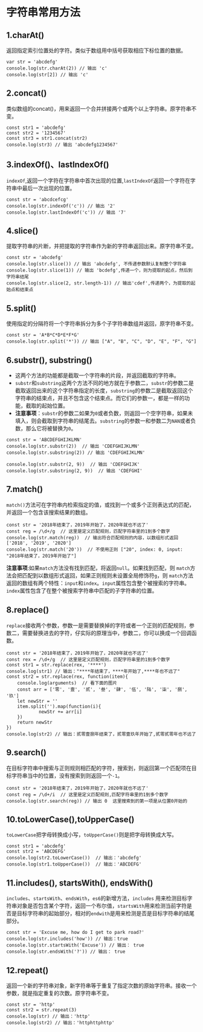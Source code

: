 # 字符串常用方法

## 1.charAt()

返回指定索引位置处的字符。类似于数组用中括号获取相应下标位置的数据。

```
var str = 'abcdefg'
console.log(str.charAt(2)) // 输出 'c' 
console.log(str[2]) // 输出 'c'
```

## 2.concat()

类似数组的concat()，用来返回一个合并拼接两个或两个以上字符串。原字符串不变。

```
const str1 = 'abcdefg'
const str2 = '1234567'
const str3 = str1.concat(str2)
console.log(str3) // 输出 'abcdefg1234567'
```

## 3.indexOf()、lastIndexOf()

`indexOf`,返回一个字符在字符串中首次出现的位置,`lastIndexOf`返回一个字符在字符串中最后一次出现的位置。

```
const str = 'abcdcefcg'
console.log(str.indexOf('c')) // 输出 '2'
console.log(str.lastIndexOf('c')) // 输出 '7'
```

## 4.slice()

提取字符串的片断，并把提取的字符串作为新的字符串返回出来。原字符串不变。

```
const str = 'abcdefg'
console.log(str.slice()) // 输出 'abcdefg', 不传递参数默认复制整个字符串
console.log(str.slice(1)) // 输出 'bcdefg',传递一个，则为提取的起点，然后到字符串结尾
console.log(str.slice(2, str.length-1)) // 输出'cdef',传递两个，为提取的起始点和结束点
```

## 5.split()

使用指定的分隔符将一个字符串拆分为多个子字符串数组并返回，原字符串不变。

```
const str = 'A*B*C*D*E*F*G'
console.log(str.split('*')) // 输出 ["A", "B", "C", "D", "E", "F", "G"]
```

## 6.substr(), substring()

- 这两个方法的功能都是截取一个字符串的片段，并返回截取的字符串。
- `substr`和`substring`这两个方法不同的地方就在于参数二，`substr`的参数二是截取返回出来的这个字符串指定的长度，`substring`的参数二是截取返回这个字符串的结束点，并且不包含这个结束点。而它们的参数一，都是一样的功能，截取的起始位置。
- **注意事项**：`substr`的参数二如果为`0`或者负数，则返回一个空字符串，如果未填入，则会截取到字符串的结尾去。`substring`的参数一和参数二为`NAN`或者负数，那么它将被替换为`0`。

```
const str = 'ABCDEFGHIJKLMN'
console.log(str.substr(2))  // 输出 'CDEFGHIJKLMN'
console.log(str.substring(2)) // 输出 'CDEFGHIJKLMN'

console.log(str.substr(2, 9))  // 输出 'CDEFGHIJK'
console.log(str.substring(2, 9))  // 输出 'CDEFGHI'
```

## 7.match()

`match()`方法可在字符串内检索指定的值，或找到一个或多个正则表达式的匹配，并返回一个包含该搜索结果的数组。

```
const str = '2018年结束了，2019年开始了，2020年就也不远了'
const reg = /\d+/g  // 这里是定义匹配规则，匹配字符串里的1到多个数字
console.log(str.match(reg))  // 输出符合匹配规则的内容，以数组形式返回 ['2018', '2019', '2020']
console.log(str.match('20'))  // 不使用正则 ["20", index: 0, input: "2018年结束了，2019年开始了"]
```

**注意事项**:如果`match`方法没有找到匹配，将返回`null`。如果找到匹配，则 `match`方法会把匹配到以数组形式返回，如果正则规则未设置全局修饰符`g`，则 `match`方法返回的数组有两个特性：`input`和`index`。`input`属性包含整个被搜索的字符串。`index`属性包含了在整个被搜索字符串中匹配的子字符串的位置。

## 8.replace()

`replace`接收两个参数，参数一是需要替换掉的字符或者一个正则的匹配规则，参数二，需要替换进去的字符，仔实际的原理当中，参数二，你可以换成一个回调函数。

```
const str = '2018年结束了，2019年开始了，2020年就也不远了'
const rex = /\d+/g  // 这里是定义匹配规则，匹配字符串里的1到多个数字
const str1 = str.replace(rex, '****') 
console.log(str1) // 输出："****年结束了，****年开始了,****年也不远了"
const str2 = str.replace(rex, function(item){
    console.log(arguments)  // 看下面的图片
    const arr = ['零', '壹', '贰', '叁', '肆', '伍', '陆', '柒', '捌', '玖']
    let newStr = ''
    item.split('').map(function(i){
            newStr += arr[i]
    })     
    return newStr       
})
console.log(str2) // 输出：贰零壹捌年结束了，贰零壹玖年开始了,贰零贰零年也不远了
```

## 9.search()

在目标字符串中搜索与正则规则相匹配的字符，搜索到，则返回第一个匹配项在目标字符串当中的位置，没有搜索到则返回一个`-1`。

```
const str = '2018年结束了，2019年开始了，2020年就也不远了'
const reg = /\d+/i  // 这里是定义匹配规则,匹配字符串里的1到多个数字
console.log(str.search(reg)) // 输出 0  这里搜索到的第一项是从位置0开始的
```

## 10.toLowerCase(),toUpperCase()

`toLowerCase`把字母转换成小写，`toUpperCase()`则是把字母转换成大写。

```
const str1 = 'abcdefg'
const str2 = 'ABCDEFG'
console.log(str2.toLowerCase())  // 输出：'abcdefg'
console.log(str1.toUpperCase())  // 输出：'ABCDEFG'
```

## 11.includes(), startsWith(), endsWith()

`includes`、`startsWith`、`endsWith`，`es6`的新增方法，`includes` 用来检测目标字符串对象是否包含某个字符，返回一个布尔值，`startsWith`用来检测当前字符是否是目标字符串的起始部分，相对的`endwith`是用来检测是否是目标字符串的结尾部分。

```
const str = 'Excuse me, how do I get to park road?'
console.log(str.includes('how')) // 输出：true
console.log(str.startsWith('Excuse')) // 输出： true
console.log(str.endsWith('?')) // 输出： true
```

## 12.repeat()

返回一个新的字符串对象，新字符串等于重复了指定次数的原始字符串。接收一个参数，就是指定重复的次数。原字符串不变。

```
const str = 'http'
const str2 = str.repeat(3)
console.log(str) // 输出：'http'
console.log(str2) // 输出：'httphttphttp'
```
